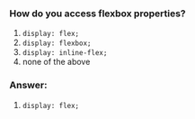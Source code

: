 ### How do you access flexbox properties?

1. `display: flex;`
2. `display: flexbox;`
3. `display: inline-flex;`
4. none of the above


### Answer:

1. `display: flex;`

